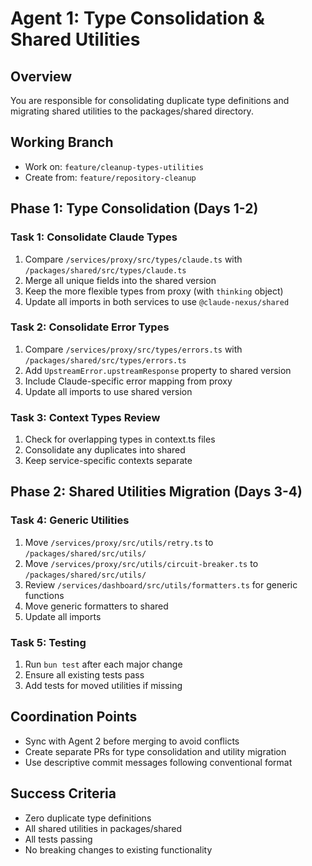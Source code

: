 # Agent 1: Type Consolidation & Shared Utilities

## Overview

You are responsible for consolidating duplicate type definitions and migrating shared utilities to the packages/shared directory.

## Working Branch

- Work on: `feature/cleanup-types-utilities`
- Create from: `feature/repository-cleanup`

## Phase 1: Type Consolidation (Days 1-2)

### Task 1: Consolidate Claude Types

1. Compare `/services/proxy/src/types/claude.ts` with `/packages/shared/src/types/claude.ts`
2. Merge all unique fields into the shared version
3. Keep the more flexible types from proxy (with `thinking` object)
4. Update all imports in both services to use `@claude-nexus/shared`

### Task 2: Consolidate Error Types

1. Compare `/services/proxy/src/types/errors.ts` with `/packages/shared/src/types/errors.ts`
2. Add `UpstreamError.upstreamResponse` property to shared version
3. Include Claude-specific error mapping from proxy
4. Update all imports to use shared version

### Task 3: Context Types Review

1. Check for overlapping types in context.ts files
2. Consolidate any duplicates into shared
3. Keep service-specific contexts separate

## Phase 2: Shared Utilities Migration (Days 3-4)

### Task 4: Generic Utilities

1. Move `/services/proxy/src/utils/retry.ts` to `/packages/shared/src/utils/`
2. Move `/services/proxy/src/utils/circuit-breaker.ts` to `/packages/shared/src/utils/`
3. Review `/services/dashboard/src/utils/formatters.ts` for generic functions
4. Move generic formatters to shared
5. Update all imports

### Task 5: Testing

1. Run `bun test` after each major change
2. Ensure all existing tests pass
3. Add tests for moved utilities if missing

## Coordination Points

- Sync with Agent 2 before merging to avoid conflicts
- Create separate PRs for type consolidation and utility migration
- Use descriptive commit messages following conventional format

## Success Criteria

- Zero duplicate type definitions
- All shared utilities in packages/shared
- All tests passing
- No breaking changes to existing functionality
